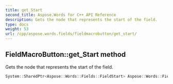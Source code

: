 ```yaml
---
title: get_Start
second_title: Aspose.Words for C++ API Reference
description: Gets the node that represents the start of the field.
type: docs
weight: 53
url: /cpp/aspose.words.fields/fieldmacrobutton/get_start/
---
```

## FieldMacroButton::get_Start method


Gets the node that represents the start of the field.

```cpp
System::SharedPtr<Aspose::Words::Fields::FieldStart> Aspose::Words::Fields::FieldMacroButton::get_Start() override
```

